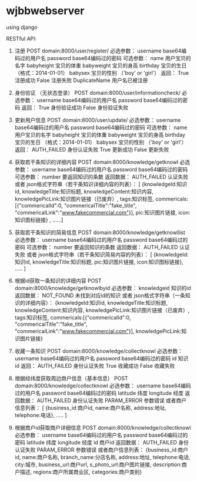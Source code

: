 wjbbwebserver
=============

using django


RESTful API:

1. 注册
POST
domain:8000/user/register/
必选参数：
username  base64编码过的用户名
password  base64编码过的密码
可选参数：
name  用户宝贝的名字
babyheight  宝贝的体重
babyweight  宝贝的身高
birthday  宝贝的生日 （格式：2014-01-01）
babysex   宝贝的性别 （'boy' or 'girl'）
返回：
True  注册成功
False 注册失败
DuplicateName 用户名已被注册


2. 身份验证 （无状态登录）
POST
domain:8000/user/informationcheck/
必选参数：
username  base64编码过的用户名
password  base64编码过的密码
返回：
True  身份验证成功
False 身份验证失败



3. 更新用户信息
POST
domain:8000/user/update/
必选参数：
username  base64编码过的用户名
password  base64编码过的密码
可选参数：
name  用户宝贝的名字
babyheight  宝贝的体重
babyweight  宝贝的身高
birthday  宝贝的生日 （格式：2014-01-01）
babysex   宝贝的性别 （'boy' or 'girl'）
返回：
AUTH_FAILED 身份认证失败
True  更新成功
False 更新失败



4. 获取若干条知识的详细内容
POST
domain:8000/knowledge/getknowl
必选参数：
username  base64编码过的用户名
password  base64编码过的密码
可选参数：
number  要返回知识的条数
返回数据：
AUTH_FAILED 认证失败
或者
json格式字符串（若干条知识详细内容的列表）：
[ {knowledgeId:知识id,  knowledgeTitle:知识标题, knowledgeContent:知识内容, knowledgePicLink:知识图片链接（已废弃）, tags:知识标签, commericals:[{"commericalId":0, "commericalTitle":"fake_title", "commericalLink":"www.fakecommercial.com"}], pic:知识图片链接, icon:知识图标链接} , ......]



5. 获取若干条知识的简易信息
POST
domain:8000/knowledge/getknowllist
必选参数：
username  base64编码过的用户名
password  base64编码过的密码
可选参数：
number  要返回知识的条数
返回数据：
AUTH_FAILED 认证失败
或者
json格式字符串（若干条知识简易内容的列表）：
[ {knowledgeId:知识id, knowledgeTitle:知识标题, pic:知识图片链接, icon:知识图标链接}, ..... ]


6. 根据id获取一条知识的详细内容
POST
domain:8000/knowledge/getknowlbyid
必选参数：
knowledgeid 知识的id
返回数据：
NOT_FOUND 未找到对应id的知识
或者
json格式字符串（一条知识的详细内容）：
{knowledgeId:知识id,  knowledgeTitle:知识标题, knowledgeContent:知识内容, knowledgePicLink:知识图片链接（已废弃）, tags:知识标签, commericals:[{"commericalId":0, "commericalTitle":"fake_title", "commericalLink":"www.fakecommercial.com"}], knowledgePicLink:知识图片链接}


7. 收藏一条知识
POST
domain:8000/knowledge/collectknowl
必选参数：
username  base64编码过的用户名
password  base64编码过的密码
id  知识id
返回：
AUTH_FAILED 身份认证失败
True  收藏成功
False 收藏失败


8. 根据经纬度获取周边商户信息（基本信息）
POST
domain:8000/knowledge/collectknowl
必选参数：
username  base64编码过的用户名
password  base64编码过的密码
latitude  纬度
longitude 经度
返回数据：
AUTH_FAILED 身份认证失败
PARAM_ERROR 参数错误
或者商户信息列表：
[ {business_id:商户id, name:商户名称, address:地址, telephone:电话}, ..... ]




9. 根据商户id获取商户详细信息
POST
domain:8000/knowledge/collectknowl
必选参数：
username  base64编码过的用户名
password  base64编码过的密码
latitude  纬度
longitude 经度
id  商户id
返回数据：
AUTH_FAILED 身份认证失败
PARAM_ERROR 参数错误
或者商户信息列表：
 {business_id:商户id, name:商户名称, branch_name:分店名称, address:地址, telephone:电话, city:城市, business_url:商户url, s_photo_url:商户图片链接, description:商户描述, regions:商户所属商业区, categories:商户类别}




